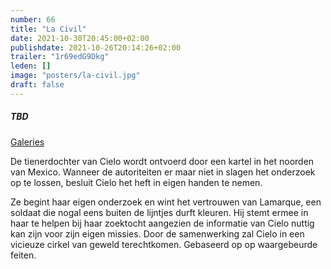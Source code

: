 ```yaml
---
number: 66
title: "La Civil"
date: 2021-10-30T20:45:00+02:00
publishdate: 2021-10-26T20:14:26+02:00
trailer: "1r69edG9Dkg"
leden: []
image: "posters/la-civil.jpg"
draft: false
---
```


##### TBD

[Galeries](https://galeries.be/nl/avant-premiere-la-civil/)  

De tienerdochter van Cielo wordt ontvoerd door een kartel in het noorden van Mexico.
Wanneer de autoriteiten er maar niet in slagen het onderzoek op te lossen, besluit Cielo
het heft in eigen handen te nemen.
<!--more-->
Ze begint haar eigen onderzoek en wint het vertrouwen
van Lamarque, een soldaat die nogal eens buiten de lijntjes durft kleuren. Hij stemt
ermee in haar te helpen bij haar zoektocht aangezien de informatie van Cielo nuttig kan
zijn voor zijn eigen missies. Door de samenwerking zal Cielo in een vicieuze cirkel
van geweld terechtkomen. Gebaseerd op op waargebeurde feiten.
